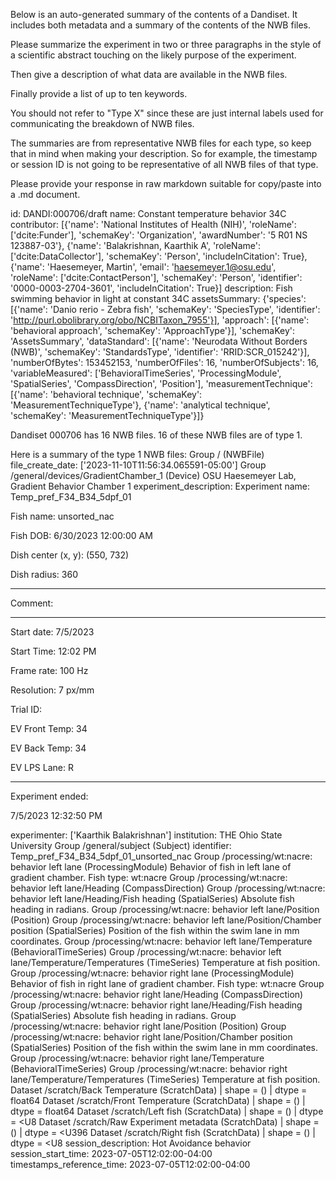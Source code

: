 
Below is an auto-generated summary of the contents of a Dandiset. It includes both metadata and a summary of the contents of the NWB files.

Please summarize the experiment in two or three paragraphs in the style of a scientific abstract touching on the likely purpose of the experiment.

Then give a description of what data are available in the NWB files.

Finally provide a list of up to ten keywords.

You should not refer to "Type X" since these are just internal labels used for communicating the breakdown of NWB files.

The summaries are from representative NWB files for each type, so keep that in mind when making your description. So for example, the timestamp or session ID is not going to be representative of all NWB files of that type.

Please provide your response in raw markdown suitable for copy/paste into a .md document.


id: DANDI:000706/draft
name: Constant temperature behavior 34C
contributor: [{'name': 'National Institutes of Health (NIH)', 'roleName': ['dcite:Funder'], 'schemaKey': 'Organization', 'awardNumber': '5 R01 NS 123887-03'}, {'name': 'Balakrishnan, Kaarthik A', 'roleName': ['dcite:DataCollector'], 'schemaKey': 'Person', 'includeInCitation': True}, {'name': 'Haesemeyer, Martin', 'email': 'haesemeyer.1@osu.edu', 'roleName': ['dcite:ContactPerson'], 'schemaKey': 'Person', 'identifier': '0000-0003-2704-3601', 'includeInCitation': True}]
description: Fish swimming behavior in light at constant 34C
assetsSummary: {'species': [{'name': 'Danio rerio - Zebra fish', 'schemaKey': 'SpeciesType', 'identifier': 'http://purl.obolibrary.org/obo/NCBITaxon_7955'}], 'approach': [{'name': 'behavioral approach', 'schemaKey': 'ApproachType'}], 'schemaKey': 'AssetsSummary', 'dataStandard': [{'name': 'Neurodata Without Borders (NWB)', 'schemaKey': 'StandardsType', 'identifier': 'RRID:SCR_015242'}], 'numberOfBytes': 153452153, 'numberOfFiles': 16, 'numberOfSubjects': 16, 'variableMeasured': ['BehavioralTimeSeries', 'ProcessingModule', 'SpatialSeries', 'CompassDirection', 'Position'], 'measurementTechnique': [{'name': 'behavioral technique', 'schemaKey': 'MeasurementTechniqueType'}, {'name': 'analytical technique', 'schemaKey': 'MeasurementTechniqueType'}]}

Dandiset 000706 has 16 NWB files.
16 of these NWB files are of type 1.


Here is a summary of the type 1 NWB files:
  Group / (NWBFile) 
  file_create_date: ['2023-11-10T11:56:34.065591-05:00']
  Group /general/devices/GradientChamber_1 (Device) OSU Haesemeyer Lab, Gradient Behavior Chamber 1
  experiment_description: Experiment name: Temp_pref_F34_B34_5dpf_01
  
  Fish name: unsorted_nac
  
  Fish DOB: 6/30/2023 12:00:00 AM
  
  Dish center (x, y): (550, 732)
  
  Dish radius: 360
  
  ------
  
  Comment:
  
  
  
  ------
  
  Start date: 7/5/2023
  
  Start Time: 12:02 PM
  
  
  
  Frame rate: 100 Hz
  
  Resolution: 7 px/mm
  
  
  
  
  
  Trial ID: 
  
  
  
  EV Front Temp: 34
  
  EV Back Temp: 34
  
  EV LPS Lane: R
  
  
  
  --------------
  
  Experiment ended:
  
  7/5/2023 12:32:50 PM
  
  experimenter: ['Kaarthik Balakrishnan']
  institution: THE Ohio State University
  Group /general/subject (Subject) 
  identifier: Temp_pref_F34_B34_5dpf_01_unsorted_nac
  Group /processing/wt:nacre: behavior left lane (ProcessingModule) Behavior of fish in left lane of gradient chamber. Fish type: wt:nacre
  Group /processing/wt:nacre: behavior left lane/Heading (CompassDirection) 
  Group /processing/wt:nacre: behavior left lane/Heading/Fish heading (SpatialSeries) Absolute fish heading in radians.
  Group /processing/wt:nacre: behavior left lane/Position (Position) 
  Group /processing/wt:nacre: behavior left lane/Position/Chamber position (SpatialSeries) Position of the fish within the swim lane in mm coordinates.
  Group /processing/wt:nacre: behavior left lane/Temperature (BehavioralTimeSeries) 
  Group /processing/wt:nacre: behavior left lane/Temperature/Temperatures (TimeSeries) Temperature at fish position.
  Group /processing/wt:nacre: behavior right lane (ProcessingModule) Behavior of fish in right lane of gradient chamber. Fish type: wt:nacre
  Group /processing/wt:nacre: behavior right lane/Heading (CompassDirection) 
  Group /processing/wt:nacre: behavior right lane/Heading/Fish heading (SpatialSeries) Absolute fish heading in radians.
  Group /processing/wt:nacre: behavior right lane/Position (Position) 
  Group /processing/wt:nacre: behavior right lane/Position/Chamber position (SpatialSeries) Position of the fish within the swim lane in mm coordinates.
  Group /processing/wt:nacre: behavior right lane/Temperature (BehavioralTimeSeries) 
  Group /processing/wt:nacre: behavior right lane/Temperature/Temperatures (TimeSeries) Temperature at fish position.
  Dataset /scratch/Back Temperature (ScratchData)  | shape = () | dtype = float64
  Dataset /scratch/Front Temperature (ScratchData)  | shape = () | dtype = float64
  Dataset /scratch/Left fish (ScratchData)  | shape = () | dtype = <U8
  Dataset /scratch/Raw Experiment metadata (ScratchData)  | shape = () | dtype = <U396
  Dataset /scratch/Right fish (ScratchData)  | shape = () | dtype = <U8
  session_description: Hot Avoidance behavior
  session_start_time: 2023-07-05T12:02:00-04:00
  timestamps_reference_time: 2023-07-05T12:02:00-04:00
